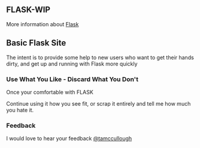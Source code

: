## FLASK-WIP

More information about [Flask](https://flask.palletsprojects.com/en/2.0.x/)

## Basic Flask Site
The intent is to provide some help to new users who want to get their hands dirty, and get up and running with Flask more quickly

### Use What You Like - Discard What You Don't
Once your comfortable with FLASK

Continue using it how you see fit, or scrap it entirely and tell me how much you hate it.

### Feedback
I would love to hear your feedback
[@tamccullough](https://twitter.com/tamccullough)
